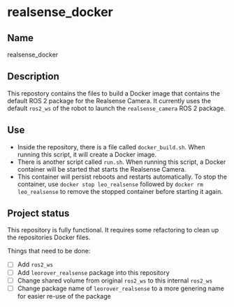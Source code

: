 # realsense_docker

## Name
realsense_docker


## Description
This repostory contains the files to build a Docker image that contains the default ROS 2 package for the Realsense Camera. It currently uses the default `ros2_ws` of the robot to launch the `realsense_camera` ROS 2 package.


## Use
- Inside the repository, there is a file called `docker_build.sh`. When running this script, it will create a Docker image. 
- There is another script called `run.sh`. When running this script, a Docker container will be started that starts the Realsense Camera.
- This container will persist reboots and restarts automatically. To stop the container, use `docker stop leo_realsense` followed by `docker rm leo_realsense` to remove the stopped container before starting it again.


## Project status
This repository is fully functional. It requires some refactoring to clean up the repositories Docker files.

Things that need to be done:

- [ ] Add `ros2_ws`
- [ ] Add `leorover_realsense` package into this repository
- [ ] Change shared volume from original `ros2_ws` to this internal `ros2_ws`
- [ ] Change package name of `leorover_realsense` to a more genering name for easier re-use of the package
